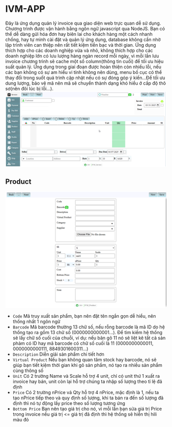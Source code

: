 # IVM-APP
Đây là ứng dụng quản lý invoice qua giao diện web trực quan dễ sử dụng. Chương trình được vận hành bằng ngôn ngữ javascript qua NodeJS. Bạn có thể dễ dàng gửi hóa đơn hay biên lai cho khách hàng một cách nhanh chống, hay tự mình cài đặt và quản lý ứng dụng, database không cần nhờ lập trình viên can thiệp nên rất tiết kiệm tiền bạc và thời gian. Ứng dụng thích hợp cho các doanh nghiệp vừa và nhỏ, không thích hợp cho các doanh nghiệp lớn có lưu lượng hàng ngàn record mỗi ngày, vì mỗi lần lưu invoice chương trình sẽ cache một số column(thông tin cuối) để tối ưu hiệu suất quản lý. Ứng dụng trong giai đoạn được hoàn thiện còn nhiều lỗi, nếu các bạn không có sự am hiểu vi tính không nên dùng, menu bố cục có thể thay đổi trong suốt quá trình cập nhật nếu có sự đóng góp ý kiến...Để tối ưu dung lượng, bảo vệ mã nên mã sẽ chuyển thành dạng khó hiểu ở cấp độ thô sơ(nên đôi lúc bị lỗi...).
![](./img/app.png)
## Product
![](./img/product.png)
- `Code` Mã truy xuất sản phẩm, bạn nên đặt tên ngắn gọn dễ hiểu, nên thống nhất 1 ngôn ngữ
- `Barcode` Mã barcode thường 13 chữ số, nếu rỗng barcode là mã ID do hệ thống tạo ra gồm 13 chữ số (0000000000001...). Để tìm kiếm hệ thống sẽ lấy chữ số cuối của chuỗi, ví dụ: nếu bãn gõ 11 nó sẽ liệt kê tất cả sản phảm có ID hay mã barcode có chữ số cuối là 11 (0000000000011, 0000000000111, 8849301600311...)
- `Description` Diễn giải sản phẩm chi tiết hơn
- `Virtual Product` Nếu bạn không quan tâm stock hay barcode, nó sẽ giúp bạn tiết kiệm thời gian khi gõ sản phẩm, nó tạo ra nhiều sản phẩm cùng thông số
- `Unit` Có 2 trường Name và Scale hỗ trợ 4 unit, chỉ có unit thứ 1 xuất ra invoice hay bán, unit còn lại hỗ trợ chúng ta nhập số lượng theo tỉ lệ đã định
- `Price` Có 2 trường nPrice vả Qty hỗ trợ 4 nPrice, mặc định là 1, nếu ta tạo nPrice tiếp theo và quy định số lượng, khi ta bán ra đến số lượng đã định thì nó tự động lấy price theo số lượng tương ứng
- `Bottom Price` Bạn nên tạo giá trị cho nó, vì mỗi lần bạn sửa giá trị Price trong invoice nếu giá trị <= giá trị đã định thì hệ thống sẽ hiển thị hili màu đỏ




